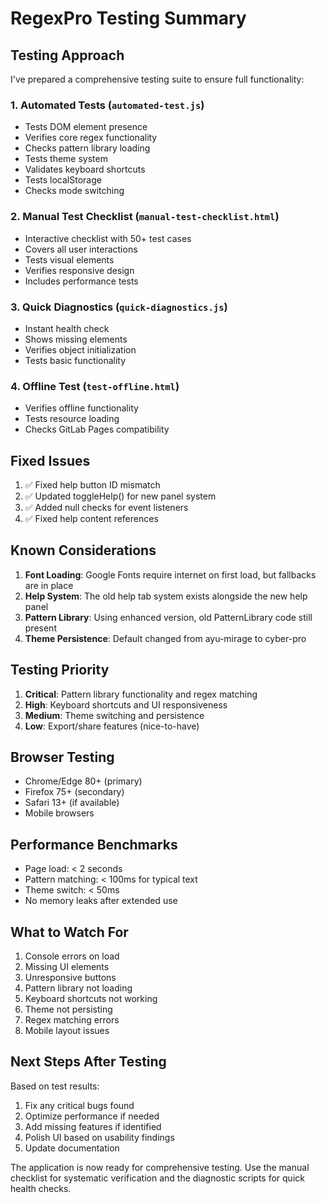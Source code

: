 # RegexPro Testing Summary

## Testing Approach
I've prepared a comprehensive testing suite to ensure full functionality:

### 1. **Automated Tests** (`automated-test.js`)
- Tests DOM element presence
- Verifies core regex functionality
- Checks pattern library loading
- Tests theme system
- Validates keyboard shortcuts
- Tests localStorage
- Checks mode switching

### 2. **Manual Test Checklist** (`manual-test-checklist.html`)
- Interactive checklist with 50+ test cases
- Covers all user interactions
- Tests visual elements
- Verifies responsive design
- Includes performance tests

### 3. **Quick Diagnostics** (`quick-diagnostics.js`)
- Instant health check
- Shows missing elements
- Verifies object initialization
- Tests basic functionality

### 4. **Offline Test** (`test-offline.html`)
- Verifies offline functionality
- Tests resource loading
- Checks GitLab Pages compatibility

## Fixed Issues
1. ✅ Fixed help button ID mismatch
2. ✅ Updated toggleHelp() for new panel system
3. ✅ Added null checks for event listeners
4. ✅ Fixed help content references

## Known Considerations
1. **Font Loading**: Google Fonts require internet on first load, but fallbacks are in place
2. **Help System**: The old help tab system exists alongside the new help panel
3. **Pattern Library**: Using enhanced version, old PatternLibrary code still present
4. **Theme Persistence**: Default changed from ayu-mirage to cyber-pro

## Testing Priority
1. **Critical**: Pattern library functionality and regex matching
2. **High**: Keyboard shortcuts and UI responsiveness
3. **Medium**: Theme switching and persistence
4. **Low**: Export/share features (nice-to-have)

## Browser Testing
- Chrome/Edge 80+ (primary)
- Firefox 75+ (secondary)
- Safari 13+ (if available)
- Mobile browsers

## Performance Benchmarks
- Page load: < 2 seconds
- Pattern matching: < 100ms for typical text
- Theme switch: < 50ms
- No memory leaks after extended use

## What to Watch For
1. Console errors on load
2. Missing UI elements
3. Unresponsive buttons
4. Pattern library not loading
5. Keyboard shortcuts not working
6. Theme not persisting
7. Regex matching errors
8. Mobile layout issues

## Next Steps After Testing
Based on test results:
1. Fix any critical bugs found
2. Optimize performance if needed
3. Add missing features if identified
4. Polish UI based on usability findings
5. Update documentation

The application is now ready for comprehensive testing. Use the manual checklist for systematic verification and the diagnostic scripts for quick health checks.